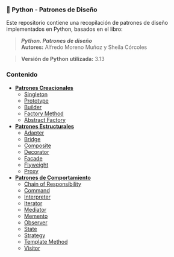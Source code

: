 ### 🐍  Python - Patrones de Diseño

Este repositorio contiene una recopilación de patrones de diseño implementados en Python, basados en el libro:

> **_Python. Patrones de diseño_**  
> **Autores:** Alfredo Moreno Muñoz y Sheila Córcoles

> **Versión de Python utilizada:** 3.13


###  Contenido
- [**Patrones Creacionales**](./Creacionales)
    - [Singleton](./Creacionales/Singleton)
    - [Prototype](./Creacionales/Prototype)
    - [Builder](./Creacionales/Builder)
    - [Factory Method](./Creacionales/FactoryMethod)
    - [Abstract Factory](./Creacionales/AbstractFactory)
- [**Patrones Estructurales**](./Estructurales)
    - [Adapter](./Estructurales/Adapter)
    - [Bridge](./Estructurales/Bridge)
    - [Composite](./Estructurales/Composite)
    - [Decorator](./Estructurales/Decorator)
    - [Facade](./Estructurales/Facade)
    - [Flyweight](./Estructurales/Flyweight)
    - [Proxy](./Estructurales/Proxy)
- [**Patrones de Comportamiento**](./Comportamiento)
    - [Chain of Responsibility](./Comportamiento/ChainOfResponsibility)
    - [Command](./Comportamiento/Command)
    - [Interpreter](./Comportamiento/Interpreter)
    - [Iterator](./Comportamiento/Iterator)
    - [Mediator](./Comportamiento/Mediator)
    - [Memento](./Comportamiento/Memento)
    - [Observer](./Comportamiento/Observer)
    - [State](./Comportamiento/State)
    - [Strategy](./Comportamiento/Strategy)
    - [Template Method](./Comportamiento/TemplateMethod)
    - [Visitor](./Comportamiento/Visitor)

